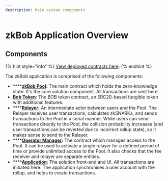 ```yaml
---
description: Main system components
---
```


# zkBob Application Overview

## Components&#x20;

{% hint style="info" %}
[View deployed contracts here](deployed-contracts.md).
{% endhint %}

The zkBob application is comprised of the following components:

* ****[**zkBob Pool**](contracts-and-circuits/the-pool-contract/)**:** The main contract which holds the zero-knowledge state. It's the core solution component. All transactions are sent here.
* [**Bob Token**](contracts-and-circuits/token-contract.md): The BOB token contract, an ERC20-based fungible token with additional features.
* ****[**Relayer**](relayer-node/)**:** An intermediate actor between users and the Pool. The Relayer receives user transactions, calculates zkSNARKs, and sends transactions to the Pool in a serial manner. While users can send transactions directly to the Pool, the collision probability increases (and user transactions can be reverted due to incorrect rollup state), so it makes sense to send to the Relayer.
* ****[**Operator Manager**](contracts-and-circuits/operator-manager-contract/)**:** The contract which manages access to the Pool. It can be used to activate a single relayer for a defined period of time or provide unlimited access to the Pool. It also checks that the fee receiver and relayer are separate entities.
* ****[**Application**](../zkbob-app/zkbob-app.md): The solution front-end and UI. All transactions are initiated here. The application synchronises a user account with the rollup, and helps to create transactions.



